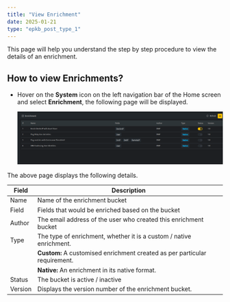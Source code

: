 ```yaml
---
title: "View Enrichment"
date: 2025-01-21
type: "epkb_post_type_1"
---
```


This page will help you understand the step by step procedure to view the details of an enrichment.

## **How to view Enrichments?**

- Hover on the **System** icon on the left navigation bar of the Home screen and select **Enrichment**, the following page will be displayed.  
      
    ![](./images-View%20Enrichment/View%20Enrichment.webp)

The above page displays the following details.

| **Field** | **Description** |
| --- | --- |
| Name | Name of the enrichment bucket |
| Field | Fields that would be enriched based on the bucket |
| Author | The email address of the user who created this enrichment bucket |
| Type | The type of enrichment, whether it is a custom / native enrichment.   
| |**Custom:** A customised enrichment created as per particular requirement.   
| |**Native:** An enrichment in its native format. |
| Status | The bucket is active / inactive |
| Version | Displays the version number of the enrichment bucket. |

